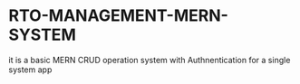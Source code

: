 # RTO-MANAGEMENT-MERN-SYSTEM
it is a  basic MERN CRUD operation system with Authnentication for a single system app
